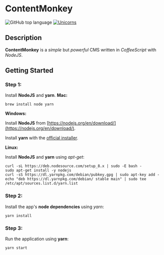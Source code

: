 # ContentMonkey
![GitHub top language](https://img.shields.io/github/languages/top/contentmonkey/contentmonkey.svg?style=flat-square&colorB=green)
[![Unicorns](https://img.shields.io/badge/unicorn-approved-ff69b4.svg?style=flat-square)](https://www.youtube.com/watch?v=9auOCbH5Ns4?autoplay=true)
## Description
**ContentMonkey** is a _simple_ but _powerful_ CMS written in _CoffeeScript_ with _NodeJS_.
## Getting Started
### Step 1:
Install **NodeJS** and **yarn**.
**Mac:**

```
brew install node yarn
```
**Windows:**

Install **NodeJS** from [https://nodejs.org/en/download/](https://nodejs.org/en/download/).

Install **yarn** with the [official installer](https://yarnpkg.com/latest.msi).

**Linux:**

Install **NodeJS** and **yarn** using _apt-get_:
```
curl -sL https://deb.nodesource.com/setup_8.x | sudo -E bash -
sudo apt-get install -y nodejs
curl -sS https://dl.yarnpkg.com/debian/pubkey.gpg | sudo apt-key add -
echo "deb https://dl.yarnpkg.com/debian/ stable main" | sudo tee /etc/apt/sources.list.d/yarn.list
```
### Step 2:
Install the app's **node dependencies** using _yarn_:
```
yarn install
```
### Step 3:
Run the application using **yarn**:
```
yarn start
```
